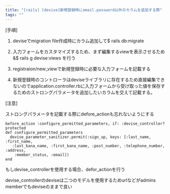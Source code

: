 ```yaml
---
title: "[rails] [devise]新規登録時にemail.password以外のカラムを追加する際"
tags: ""
---
```


[手順]

1.  deviseでmigration file作成時にカラム追加して$ rails db:migrate

2.  入力フォームをカスタマイズするため、まず編集するviewを表示させるため&$ rails g devise:views を行う

3.  registraion/new_viewで新規登録時に必要な入力フォームを記載する

4.  新規登録時のコントローラはdeviseライブラリに存在するため直接編集できないのでapplication.controller.rbに入力フォームから受け取った値を保存するためのストロングパラメータを追加したいカラムを交えて記載する。

[注意]

ストロングパラメータを記載する際にdefore_actionも忘れないようにする

    before_action :configure_permitted_parameters, if: :devise_controller?
    protected
    def configure_permitted_parameters
      devise_parameter_sanitizer.permit(:sign_up, keys: [:last_name, :first_name,
       :last_kana_name, :first_kana_name, :post_number, :telephone_number, :address,
        :member_status, :email])
    end

もしdevise_controllerを使用する場合、defor_actionを行う

devise_controllerのdeviseは二つのモデルを使用するためurlなどがadmins memberでもdeviseのままで良い
